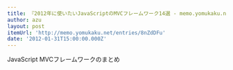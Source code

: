 ```yaml
---
title: 『2012年に使いたいJavaScriptのMVCフレームワーク14選 - memo.yomukaku.net』
author: azu
layout: post
itemUrl: 'http://memo.yomukaku.net/entries/8nZdDFu'
date: '2012-01-31T15:00:00.000Z'
---
```

JavaScript MVCフレームワークのまとめ
